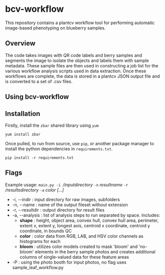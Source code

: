 # bcv-workflow
This repository contains a plantcv workflow tool for performing automatic image-based phenotyping on blueberry samples.

## Overview
The code takes images with QR code labels and berry samples and segments the image to isolate the objects and labels them with sample metadata. These sample files are then used in constructing a job list for the various workflow analysis scripts used in data extraction.
Once these workflows are complete, the data is stored in a plantcv JSON output file and is converted to a set of .csv files.

## Using bcv-workflow

## Installation

Firstly, install the `zbar` shared library using `yum`

`yum install zbar`

Once pulled, to run from source, use `pip`, or another package manager to install the python dependencies in `requirements.txt`.

`pip install -r requirements.txt`

## Flags

Example usage: `main.py -i `_/inputdirectory_ `-n` _resultname_ `-r` _/resultsdirectory_ `-a` _color_ _[...]_
- -i, --indir : input directory for raw images, subfolders
- -n, --name : name of the output fileset without extension
- -r, --resultdir : output directory for result files
- -a, --analysis : list of analysis steps to run separated by space. Includes:
  - **shape** : height, object area, convex hull, convex hull area, perimeter, extent x, extent y, longest axis, centroid x coordinate, centroid y coordinate, in bounds QC
  - **color** : color data from RGB, LAB, and HSV color channels as histograms for each
  - **bloom** : utilizes color models created to mask 'bloom' and 'no-bloom' elements in the berry sample photos and creates additional columns of single-valued data for these feature areas
- -P : using the photo booth for input photos, no flag uses sample_leaf_workflow.py
